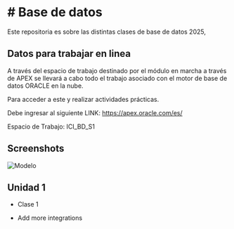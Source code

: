 
# # Base de datos

Este repositoria es sobre las distintas clases de base de datos 2025,

## Datos para trabajar en linea

A través del espacio de trabajo destinado por el módulo en marcha a través de APEX se llevará a cabo todo el trabajo asociado con el motor de base de datos ORACLE en la nube.

Para acceder a este y realizar actividades prácticas. 

Debe ingresar al siguiente LINK: https://apex.oracle.com/es/

Espacio de Trabajo: ICI_BD_S1


## Screenshots

![Modelo](C:\Users\damia\Desktop\Base-de-datos\moedeloHR.png)

## Unidad 1

- Clase 1

- Add more integrations

